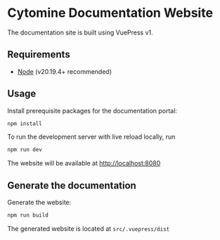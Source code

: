 # Cytomine Documentation Website

The documentation site is built using VuePress v1.

## Requirements

- [Node](https://nodejs.org/) (v20.19.4+ recommended)

## Usage

Install prerequisite packages for the documentation portal:

```bash
npm install
```

To run the development server with live reload locally, run

```bash
npm run dev
```

The website will be available at <http://localhost:8080>

## Generate the documentation

Generate the website:

```bash
npm run build
```

The generated website is located at `src/.vuepress/dist`
